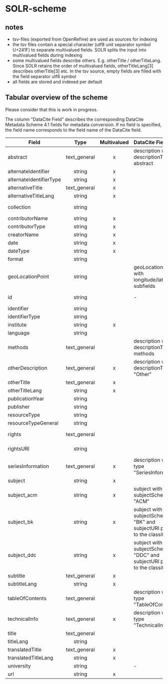 # SOLR-scheme

## notes
* tsv-files (exported from OpenRefine) are used as sources for indexing
* the tsv files contain a special character (utf8 unit separator symbol U+241F) to separate multivalued fields. SOLR splits the input into multivalued fields during indexing
* some multivalued fields describe others. E.g. otherTitle / otherTitleLang. Since SOLR retains the order of multivalued fields, otherTitleLang[3] describes otherTitle[3] etc. In the tsv source, empty fields are filled with the field separator utf8 symbol
* all fields are stored and indexed per default

## Tabular overview of the scheme

Please consider that this is work in progress.

The column "DataCite Field" describes the corresponding DataCite Metadata Scheme 4.1 fields for metadata conversion. If no field is specified, the field name corresponds to the field name of the DataCite field.

| Field          | Type           | Multivalued  | DataCite Field | Description |
| -------------------- |:-------------:|:-----:|:--------------------|:----------------------------------------|
| abstract | text_general      | x | description with descriptionType abstract | |
| alternateIdentifier | string | x | | |
| alternateIdentifierType | string | x | | |
| alternativeTitle | text_general      | x | | |
| alternativeTitleLang | string | x | | |
| collection | string | | |  describes the source of the metadata |
| contributorName | string | x | |  |
| contributorType | string | x | |  |
| creatorName | string | x | | |
| date | string | x | | |
| dateType | string | x | | |
| format | string | | | |
| geoLocationPoint | string      |  | geoLocationPoint with longitude/latitude subfields | e.g. 53.590312,9.978455 |
| id | string |  | - | copy of identifier (without slashes) |
| identifier | string |  |  | |
| identifierType | string |  |  | |
| institute | string | x | | |
| language | string |  |  | |
| methods | text_general |  | description with descriptionType methods | |
| otherDescription | text_general | x | description with descriptionType "Other"| |
| otherTitle | text_general | x | | |
| otherTitleLang | string | x | | |
| publicationYear | string |  | | |
| publisher | string |  | | |
| resourceType | string |  | | |
| resourceTypeGeneral | string | | | |
| rights | text_general | | | single valued despite DataCite Scheme |
| rightsURI | string | | | single valued despite DataCite Scheme |
| seriesInformation | text_general | x | description with type "SeriesInformation" | |
| subject | string | x | | |
| subject_acm | string | x | subject with subjectScheme "ACM" | ACM classifiation |
| subject_bk | string | x | subject with subjectScheme "BK" and subjectURI pointing to the classification | Basisklassification (a german classification )|
| subject_ddc | string | x | subject with subjectScheme "DDC" and subjectURI pointing to the classification | Dewey |
| subtitle | text_general | x | | |
| subtitleLang | string | x | | |
| tableOfContents | text_general | | description with type "TableOfContents" | |
| technicalInfo | text_general | x | description with type "TechnicalInfo" | |
| title | text_general | | | |
| titleLang | string | | | |
| translatedTitle | text_general | x | | |
| translatedTitleLang | string | x | | |
| university | string | | - | |
| url | string | x | | |
